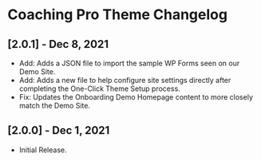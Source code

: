 # Coaching Pro Theme Changelog

## [2.0.1] - Dec 8, 2021
* Add: Adds a JSON file to import the sample WP Forms seen on our Demo Site.
* Add: Adds a new file to help configure site settings directly after completing the One-Click Theme Setup process.
* Fix: Updates the Onboarding Demo Homepage content to more closely match the Demo Site.

## [2.0.0] - Dec 1, 2021
* Initial Release.
